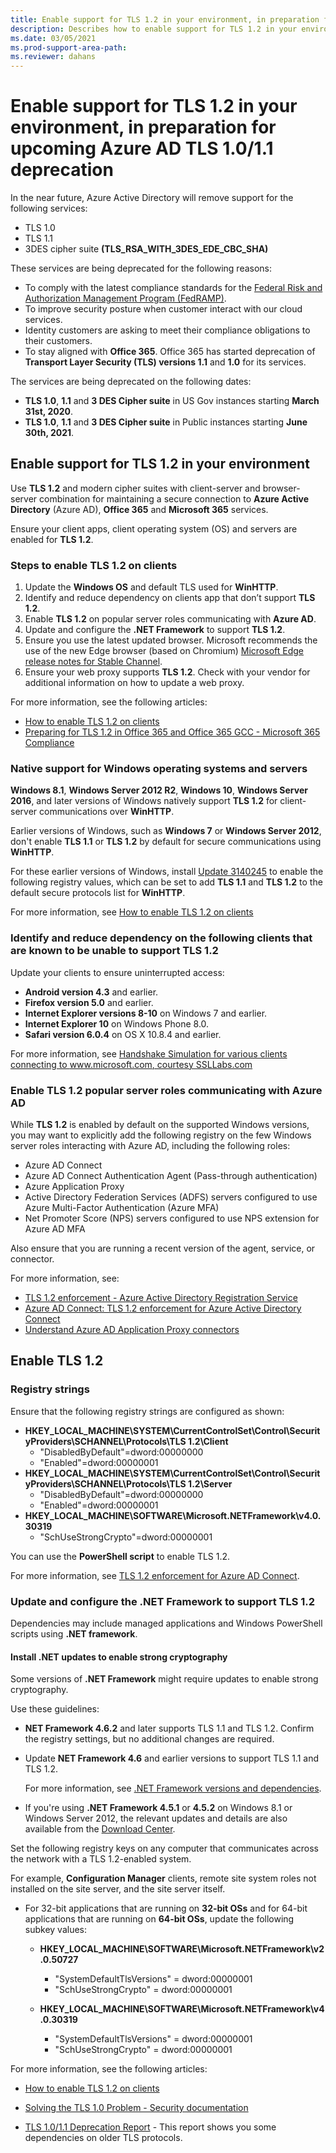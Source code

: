 ```yaml
---
title: Enable support for TLS 1.2 in your environment, in preparation for upcoming Azure AD TLS 1.0/1.1 deprecation
description: Describes how to enable support for TLS 1.2 in your environment, in preparation for upcoming Azure AD TLS 1.0/1.1 deprecation.
ms.date: 03/05/2021
ms.prod-support-area-path: 
ms.reviewer: dahans
---
```

# Enable support for TLS 1.2 in your environment, in preparation for upcoming Azure AD TLS 1.0/1.1 deprecation

In the near future, Azure Active Directory will remove support for the following services:

- TLS 1.0
- TLS 1.1
- 3DES cipher suite **(TLS_RSA_WITH_3DES_EDE_CBC_SHA)**

These services are being deprecated for the following reasons:

- To comply with the latest compliance standards for the [Federal Risk and Authorization Management Program (FedRAMP)](https://www.fedramp.gov/).
- To improve security posture when customer interact with our cloud services.
- Identity customers are asking to meet their compliance obligations to their customers.
- To stay aligned with **Office 365**. Office 365 has started deprecation of **Transport Layer Security (TLS) versions 1.1** and **1.0** for its services.

The services are being deprecated on the following dates:

- **TLS 1.0**, **1.1** and **3 DES Cipher suite** in US Gov instances starting **March 31st, 2020**.
- **TLS 1.0**, **1.1** and **3 DES Cipher suite** in Public instances starting **June 30th, 2021**.

## Enable support for TLS 1.2 in your environment

Use **TLS 1.2** and modern cipher suites with client-server and browser-server combination for maintaining a secure connection to **Azure Active Directory** (Azure AD), **Office 365** and **Microsoft 365** services.

Ensure your client apps, client operating system (OS) and servers are enabled for **TLS 1.2**.

### Steps to enable TLS 1.2 on clients

1. Update the **Windows OS** and default TLS used for **WinHTTP**.
2. Identify and reduce dependency on clients app that don’t support **TLS 1.2**.
3. Enable **TLS 1.2** on popular server roles communicating with **Azure AD**.
4. Update and configure the **.NET Framework** to support **TLS 1.2**.
5. Ensure you use the latest updated browser. Microsoft recommends the use of the new Edge browser (based on Chromium)  [Microsoft Edge release notes for Stable Channel](https://docs.microsoft.com/deployedge/microsoft-edge-relnote-stable-channel).
6. Ensure your web proxy supports **TLS 1.2**. Check with your vendor for additional information on how to update a web proxy.

For more information, see the following articles:

- [How to enable TLS 1.2 on clients](https://docs.microsoft.com/mem/configmgr/core/plan-design/security/enable-tls-1-2-client)
- [Preparing for TLS 1.2 in Office 365 and Office 365 GCC - Microsoft 365 Compliance](https://docs.microsoft.com/microsoft-365/compliance/prepare-tls-1.2-in-office-365)

### Native support for Windows operating systems and servers

**Windows 8.1**, **Windows Server 2012 R2**, **Windows 10**, **Windows Server 2016**, and later versions of Windows natively support **TLS 1.2** for client-server communications over **WinHTTP**.

Earlier versions of Windows, such as **Windows 7** or **Windows Server 2012**, don't enable **TLS 1.1** or **TLS 1.2** by default for secure communications using **WinHTTP**.

For these earlier versions of Windows, install [Update 3140245](https://support.microsoft.com/help/3140245) to enable the following registry values, which can be set to add **TLS 1.1** and **TLS 1.2** to the default secure protocols list for **WinHTTP**.

For more information, see [How to enable TLS 1.2 on clients](https://docs.microsoft.com/mem/configmgr/core/plan-design/security/enable-tls-1-2-client)

### Identify and reduce dependency on the following clients that are known to be unable to support TLS 1.2

Update your clients to ensure uninterrupted access:

- **Android version 4.3** and earlier.
- **Firefox version 5.0** and earlier.
- **Internet Explorer versions 8-10** on Windows 7 and earlier.
- **Internet Explorer 10** on Windows Phone 8.0.
- **Safari version 6.0.4** on OS X 10.8.4 and earlier.

For more information, see [Handshake Simulation for various clients connecting to www.microsoft.com, courtesy SSLLabs.com](https://docs.microsoft.com/security/engineering/solving-tls1-problem#appendix-a-handshake-simulation)

### Enable TLS 1.2 popular server roles communicating with Azure AD

While **TLS 1.2** is enabled by default on the supported Windows versions, you may want to explicitly add the following registry on the few Windows server roles interacting with Azure AD, including the following roles:

- Azure AD Connect
- Azure AD Connect Authentication Agent (Pass-through authentication)
- Azure Application Proxy
- Active Directory Federation Services (ADFS) servers configured to use Azure Multi-Factor Authentication (Azure MFA)
- Net Promoter Score (NPS) servers configured to use NPS extension for Azure AD MFA

Also ensure that you are running a recent version of the agent, service, or connector.

For more information, see:

- [TLS 1.2 enforcement - Azure Active Directory Registration Service](https://docs.microsoft.com/azure/active-directory/devices/reference-device-registration-tls-1-2)
- [Azure AD Connect: TLS 1.2 enforcement for Azure Active Directory Connect](https://docs.microsoft.com/azure/active-directory/hybrid/reference-connect-tls-enforcement)
- [Understand Azure AD Application Proxy connectors](https://docs.microsoft.com/azure/active-directory/manage-apps/application-proxy-connectors#requirements-and-deployment)

## Enable TLS 1.2

### Registry strings

Ensure that the following registry strings are configured as shown:

- **HKEY_LOCAL_MACHINE\SYSTEM\CurrentControlSet\Control\SecurityProviders\SCHANNEL\Protocols\TLS 1.2\Client**
  - "DisabledByDefault"=dword:00000000
  - "Enabled"=dword:00000001
- **HKEY_LOCAL_MACHINE\SYSTEM\CurrentControlSet\Control\SecurityProviders\SCHANNEL\Protocols\TLS 1.2\Server**
  - "DisabledByDefault"=dword:00000000
  - "Enabled"=dword:00000001
- **HKEY_LOCAL_MACHINE\SOFTWARE\Microsoft.NETFramework\v4.0.30319**
  - "SchUseStrongCrypto"=dword:00000001

You can use the **PowerShell script** to enable TLS 1.2.

For more information, see [TLS 1.2 enforcement for Azure AD Connect](https://docs.microsoft.com/azure/active-directory/hybrid/reference-connect-tls-enforcement).

### Update and configure the .NET Framework to support TLS 1.2

Dependencies may include managed applications and Windows PowerShell scripts using **.NET framework**.

#### Install .NET updates to enable strong cryptography

Some versions of **.NET Framework** might require updates to enable strong cryptography.

Use these guidelines:

- **NET Framework 4.6.2** and later supports TLS 1.1 and TLS 1.2. Confirm the registry settings, but no additional changes are required.

- Update **NET Framework 4.6** and earlier versions to support TLS 1.1 and TLS 1.2.

  For more information, see [.NET Framework versions and dependencies](https://docs.microsoft.com/dotnet/framework/migration-guide/versions-and-dependencies).

- If you're using **.NET Framework 4.5.1** or **4.5.2** on Windows 8.1 or Windows Server 2012, the relevant updates and details are also available from the [Download Center](https://www.microsoft.com/download/details.aspx?id=42883).

Set the following registry keys on any computer that communicates across the network with a TLS 1.2-enabled system.

For example, **Configuration Manager** clients, remote site system roles not installed on the site server, and the site server itself.

- For 32-bit applications that are running on **32-bit OSs** and for 64-bit applications that are running on **64-bit OSs**, update the following subkey values:

  - **HKEY_LOCAL_MACHINE\SOFTWARE\Microsoft\.NETFramework\v2.0.50727**
    - "SystemDefaultTlsVersions" = dword:00000001
    - "SchUseStrongCrypto" = dword:00000001
  
  - **HKEY_LOCAL_MACHINE\SOFTWARE\Microsoft\.NETFramework\v4.0.30319**
    - "SystemDefaultTlsVersions" = dword:00000001
    - "SchUseStrongCrypto" = dword:00000001

For more information, see the following articles:

- [How to enable TLS 1.2 on clients](https://docs.microsoft.com/mem/configmgr/core/plan-design/security/enable-tls-1-2-client)
- [Solving the TLS 1.0 Problem - Security documentation](https://docs.microsoft.com/security/engineering/solving-tls1-problem)

- [TLS 1.0/1.1 Deprecation Report](https://servicetrust.microsoft.com/AdminPage/TlsDeprecationReport/Download) - This report shows you some dependencies on older TLS protocols.
